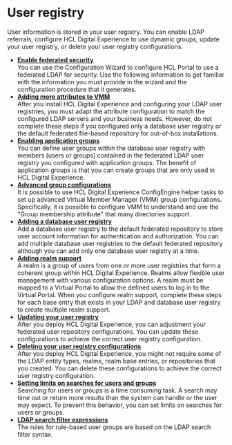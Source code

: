 # User registry

User information is stored in your user registry. You can enable LDAP referrals, configure HCL Digital Experience to use dynamic groups, update your user registry, or delete your user registry configurations.

-   **[Enable federated security](../user_registry/cw_ldap.md)**  
You can use the Configuration Wizard to configure HCL Portal to use a federated LDAP for security. Use the following information to get familiar with the information you must provide in the wizard and the configuration procedure that it generates.
-   **[Adding more attributes to VMM](../user_registry/vmm_atts/index.md)**  
After you install HCL Digital Experience and configuring your LDAP user registries, you must adapt the attribute configuration to match the configured LDAP servers and your business needs. However, do not complete these steps if you configured only a database user registry or the default federated file-based repository for out-of-box installations.
-   **[Enabling application groups](../user_registry/app_group.md)**  
You can define user groups within the database user registry with members \(users or groups\) contained in the federated LDAP user registry you configured with application groups. The benefit of application groups is that you can create groups that are only used in HCL Digital Experience.
-   **[Advanced group configurations](../user_registry/adv_grps_cfg/index.md)**  
It is possible to use HCL Digital Experience ConfigEngine helper tasks to set up advanced Virtual Member Manager \(VMM\) group configurations. Specifically, it is possible to configure VMM to understand and use the "Group membership attribute" that many directories support.
-   **[Adding a database user registry](../user_registry/db_user_registry/index.md)**  
Add a database user registry to the default federated repository to store user account information for authentication and authorization. You can add multiple database user registries to the default federated repository although you can add only one database user registry at a time.
-   **[Adding realm support](../user_registry/cfg_realm.md)**  
A realm is a group of users from one or more user registries that form a coherent group within HCL Digital Experience. Realms allow flexible user management with various configuration options. A realm must be mapped to a Virtual Portal to allow the defined users to log in to the Virtual Portal. When you configure realm support, complete these steps for each base entry that exists in your LDAP and database user registry to create multiple realm support.
-   **[Updating your user registry](../user_registry/update_user_registry/index.md)**  
After you deploy HCL Digital Experience, you can adjustment your federated user repository configurations. You can update these configurations to achieve the correct user registry configuration.
-   **[Deleting your user registry configurations](../user_registry/delete_user_registry/index.md)**  
After you deploy HCL Digital Experience, you might not require some of the LDAP entity types, realms, realm base entries, or repositories that you created. You can delete these configurations to achieve the correct user registry configuration.
-   **[Setting limits on searches for users and groups](../user_registry/adusrgrp_search.md)**  
Searching for users or groups is a time consuming task. A search may time out or return more results than the system can handle or the user may expect. To prevent this behavior, you can set limits on searches for users or groups.
-   **[LDAP search filter expressions](../user_registry/rbug_ldapfltrxprns.md)**  
The rules for rule-based user groups are based on the LDAP search filter syntax.


